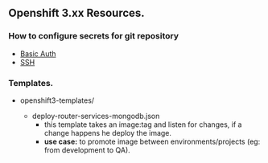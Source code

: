 ## Openshift 3.xx Resources. 


### How to configure secrets for git repository
  - [Basic Auth](https://docs.openshift.com/enterprise/3.1/dev_guide/builds.html#basic-authentication)
  - [SSH](https://docs.openshift.com/enterprise/3.1/dev_guide/builds.html#ssh-key-authentication)




### Templates. 

  - openshift3-templates/

    - deploy-router-services-mongodb.json 
      - this template takes an image:tag and listen for changes, if a change happens he deploy the image. 
      - **use case:** to promote image between environments/projects (eg: from development to QA). 

